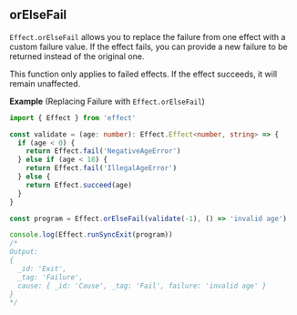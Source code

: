 ## orElseFail

`Effect.orElseFail` allows you to replace the failure from one effect with a
custom failure value. If the effect fails, you can provide a new failure to
be returned instead of the original one.

This function only applies to failed effects. If the effect
succeeds, it will remain unaffected.

**Example** (Replacing Failure with `Effect.orElseFail`)

```ts twoslash
import { Effect } from 'effect'

const validate = (age: number): Effect.Effect<number, string> => {
  if (age < 0) {
    return Effect.fail('NegativeAgeError')
  } else if (age < 18) {
    return Effect.fail('IllegalAgeError')
  } else {
    return Effect.succeed(age)
  }
}

const program = Effect.orElseFail(validate(-1), () => 'invalid age')

console.log(Effect.runSyncExit(program))
/*
Output:
{
  _id: 'Exit',
  _tag: 'Failure',
  cause: { _id: 'Cause', _tag: 'Fail', failure: 'invalid age' }
}
*/
```
